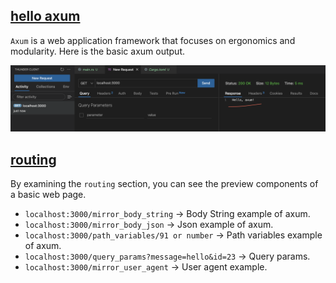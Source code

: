 ## [hello axum](hello_axum/src/main.rs)

`Axum` is a web application framework that focuses on ergonomics and modularity. Here is the basic axum output.

![hello_axum](images/hello_axum.png)

## [routing](routing/src/)

By examining the `routing` section, you can see the preview components of a basic web page.

- `localhost:3000/mirror_body_string` -> Body String example of axum.
- `localhost:3000/mirror_body_json` -> Json example of axum.
- `localhost:3000/path_variables/91 or number` -> Path variables example of axum.
- `localhost:3000/query_params?message=hello&id=23` -> Query params.
- `localhost:3000/mirror_user_agent` -> User agent example.